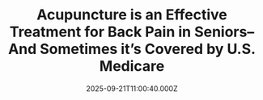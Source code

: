 ---
title: "Acupuncture is an Effective Treatment for Back Pain in Seniors–And Sometimes it’s Covered by U.S. Medicare"
date: 2025-09-21T11:00:40.000Z
category: Human Kindness
externalLink: "https://www.goodnewsnetwork.org/acupuncture-is-an-effective-treatment-for-back-pain-in-seniors-and-sometimes-its-covered-by-u-s-medicare/"
image: ""
excerpt: "Acupuncture is a safe and effective treatment for back pain in older people, according to new research. Chronic back pain for the study participants (aged 65 and older) showed greater improvement—in both physical function and reduced pain—when treated with the traditional Chinese method of inserting needles into specific meridians on the body, when compared to […] The post Acupuncture is…"
---